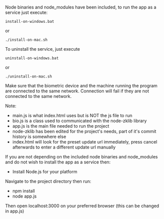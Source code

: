 Node binaries and node_modules have been included, to run the app as a service just execute:

`install-on-windows.bat`

or

`./install-on-mac.sh`

To uninstall the service, just execute

`uninstall-on-windows.bat`

or

`./uninstall-on-mac.sh`

Make sure that the biometric device and the machine running the program are connected to the same network. Connection will fail if they are not connected to the same network.

Note: 
* main.js is what index.html uses but is NOT the js file to run
* bio.js is a class used to communicated with the node-zklib library
* app.js is the main file needed to run the project
* node-zklib has been edited for the project's needs, part of it's commit history is somewhere else
* index.html will look for the preset update url immediately, press cancel afterwards to enter a different update url manually

If you are not depending on the included node binaries and node_modules and do not wish to install the app as a service then:

- Install Node.js for your platform

Navigate to the project directory then run: 
* npm install
* node app.js

Then open localhost:3000 on your preferred browser (this can be changed in app.js)